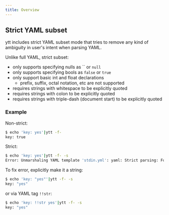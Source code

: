 ```yaml
---
title: Overview
---
```


## Strict YAML subset

ytt includes strict YAML subset mode that tries to remove any kind of ambiguity in user's intent when parsing YAML.

Unlike full YAML, strict subset:

- only supports specifying nulls as `` or `null`
- only supports specifying bools as `false` or `true`
- only support basic int and float declarations
  - prefix, suffix, octal notation, etc are not supported
- requires strings with whitespace to be explicitly quoted
- requires strings with colon to be explicitly quoted
- requires strings with triple-dash (document start) to be explicitly quoted

### Example

Non-strict:

```bash
$ echo 'key: yes'|ytt -f-
key: true
```

Strict:

```bash
$ echo 'key: yes'|ytt -f- -s
Error: Unmarshaling YAML template 'stdin.yml': yaml: Strict parsing: Found 'yes' ambigious (could be !!str or !!bool)
```

To fix error, explicitly make it a string:

```bash
$ echo 'key: "yes"'|ytt -f- -s
key: "yes"
```

or via YAML tag `!!str`:

```bash
$ echo 'key: !!str yes'|ytt -f- -s
key: "yes"
```
